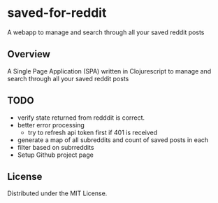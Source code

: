 # saved-for-reddit

A webapp  to manage and search through all your saved reddit posts

## Overview

A Single Page Application (SPA) written in Clojurescript to manage and search through all your saved reddit posts

## TODO

* verify state returned from redddit is correct.
* better error processing
    * try to refresh api token first if 401 is received
* generate a map of all subreddits and count of saved posts in each
* filter based on subrreddits
* Setup Github project page

## License

Distributed under the MIT License.
